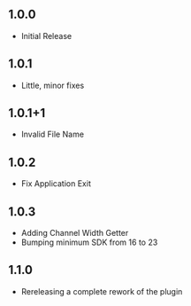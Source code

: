 ## 1.0.0

* Initial Release

## 1.0.1

* Little, minor fixes

## 1.0.1+1

* Invalid File Name

## 1.0.2

* Fix Application Exit

## 1.0.3

* Adding Channel Width Getter
* Bumping minimum SDK from 16 to 23

## 1.1.0

* Rereleasing a complete rework of the plugin